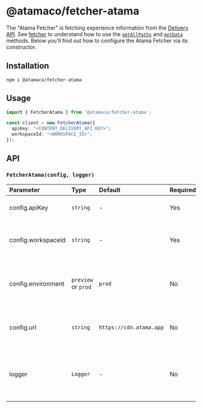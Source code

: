 # @atamaco/fetcher-atama

The "Atama Fetcher" is fetching experience information from the [Delivery API](../delivery-api.md). See [fetcher](README.md) to understand how to use the [`getAllPaths`](README.md#getallpathsconfig-promisestring) and [`getData`](README.md#getdatapath-promisecxexperience) methods. Below you'll find out how to configure the Atama Fetcher via its constructor.

## Installation

```
npm i @atamaco/fetcher-atama
```

## Usage

```ts
import { FetcherAtama } from '@atamaco/fetcher-atama';

const client = new FetcherAtama({
  apiKey: "<CONTENT_DELIVERY_API_KEY>";
  workspaceId: "<WORKSPACE_ID>";
});
```

## API

### `FetcherAtama(config, logger)`

| Parameter | Type | Default | Required? | Description |
|:----------|:-----|:--------|:----------|:------------|
| config.apiKey | `string` | - | Yes | An API Key for the [Delivery API](../delivery-api.md) |
| config.workspaceId | `string` | - | Yes | The id of the workspace you used to publish experiences. |
| config.environment | `preview` or `prod` | `prod` | No | Whether you want to use the ["preview" or "production" environment](../delivery-api.md#environments) |
| config.url | `string` | `https://cdn.atama.app` | No | An alternative URL to use for the Delivery API. |
| logger | `Logger` | - | No | A logger object to hook into the `AtamaClient` logs. See [Logger](../logger.md) |
